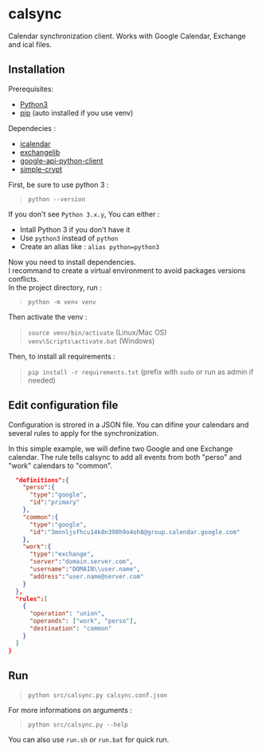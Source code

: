 # calsync
Calendar synchronization client.
Works with Google Calendar, Exchange and ical files.

## Installation

Prerequisites:
* [Python3](https://www.python.org/downloads/)
* [pip](https://pypi.python.org/pypi/pip) (auto installed if you use venv)

Dependecies :
* [icalendar](https://github.com/collective/icalendar.git)
* [exchangelib](https://pypi.python.org/pypi/exchangelib)
* [google-api-python-client](https://developers.google.com/api-client-library/python/)
* [simple-crypt](https://pypi.python.org/pypi/simple-crypt)


First, be sure to use python 3 :  

> `python --version`  

If you don't see `Python 3.x.y`, You can either :  
* Intall Python 3 if you don't have it
* Use `python3` instead of `python`
* Create an alias like : `alias python=python3`

Now you need to install dependencies.  
I recommand to create a virtual environment to avoid packages versions conflicts.  
In the project directory, run :  
> `python -m venv venv`  

Then activate the venv :  
> `source venv/bin/activate` (Linux/Mac OS)   
> `venv\Scripts\activate.bat` (Windows)  

Then, to install all requirements : 
> `pip install -r requirements.txt` (prefix with `sudo` or run as admin if needed)

## Edit configuration file

Configuration is strored in a JSON file. You can difine your calendars and several rules to apply for the synchronization.

In this simple example, we will define two Google and one Exchange calendar. The rule tells calsync to add all events from both "perso" and "work" calendars to "common".
```json
  "definitions":{
    "perso":{
      "type":"google",
      "id":"primary"
    },
    "common":{
      "type":"google",
      "id":"3mnnljsfhcu14k8n398h9o4oh8@group.calendar.google.com"
    },
    "work":{
      "type":"exchange",
      "server":"domain.server.com",
      "username":"DOMAIN\\user.name",
      "address":"user.name@server.com"
    }
  },
  "rules":[
    {
      "operation": "union",
      "operands": ["work", "perso"],
      "destination": "common"
    }
  ]
}
```

## Run

> `python src/calsync.py calsync.conf.json`  

For more informations on arguments :
> `python src/calsync.py --help`

You can also use `run.sh` or `run.bat` for quick run.
